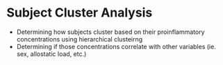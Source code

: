 # Subject Cluster Analysis
- Determining how subjects cluster based on their proinflammatory concentrations using hierarchical clusteirng
- Determining if those concentrations correlate with other variables (ie. sex, allostatic load, etc.)
